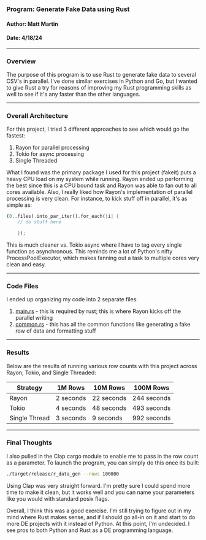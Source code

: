 ### Program: Generate Fake Data using Rust
#### Author: Matt Martin
#### Date: 4/18/24

<hr>
<h3>Overview</h3>
The purpose of this program is to use Rust to generate fake data to several CSV's in parallel. I've done similar exercises in Python and Go, but I wanted to give Rust a try for reasons of improving my Rust programming skills as well to see if it's any faster than the other languages.

<hr>
<h3>Overall Architecture</h3>
For this project, I tried 3 different approaches to see which would go the fastest:

1. Rayon for parallel processing
2. Tokio for async processing
3. Single Threaded

What I found was the primary package I used for this project (fakeit) puts a heavy CPU load on my system while running. Rayon ended up performing the best since this is a CPU bound task and Rayon was able to fan out to all cores available. Also, I really liked how Rayon's implementation of parallel processing is very clean. For instance, to kick stuff off in parallel, it's as simple as:

```rust
(0..files).into_par_iter().for_each(|i| {
    // do stuff here

    });
```

This is much cleaner vs. Tokio async where I have to tag every single function as asynchronous. This reminds me a lot of Python's nifty ProcessPoolExecutor, which makes fanning out a task to multiple cores very clean and easy.

<hr>
<h3>Code Files</h3>
I ended up organizing my code into 2 separate files:

1. [main.rs](./src/main.rs) - this is required by rust; this is where Rayon kicks off the parallel writing
2. [common.rs](./src/common.rs) - this has all the common functions like generating a fake row of data and formatting stuff

<hr>
<h3>Results</h3>
Below are the results of running various row counts with this project across Rayon, Tokio, and Single Threaded:

| Strategy | 1M Rows | 10M Rows | 100M Rows |
| -------- | ------- | -------- | --------- |
| Rayon    | 2 seconds | 22 seconds | 244 seconds |
| Tokio    | 4 seconds | 48 seconds | 493 seconds |
| Single Thread | 3 seconds | 9 seconds | 992 seconds |

<hr>
<h3>Final Thoughts</h3>
I also pulled in the Clap cargo module to enable me to pass in the row count as a parameter. To launch the program, you can simply do this once its built:

```bash
./target/release/r_data_gen --rows 100000
```

Using Clap was very straight forward. I'm pretty sure I could spend more time to make it clean, but it works well and you can name your parameters like you would with standard posix flags.

Overall, I think this was a good exercise. I'm still trying to figure out in my mind where Rust makes sense, and if I should go all-in on it and start to do more DE projects with it instead of Python. At this point, I'm undecided. I see pros to both Python and Rust as a DE programming language.